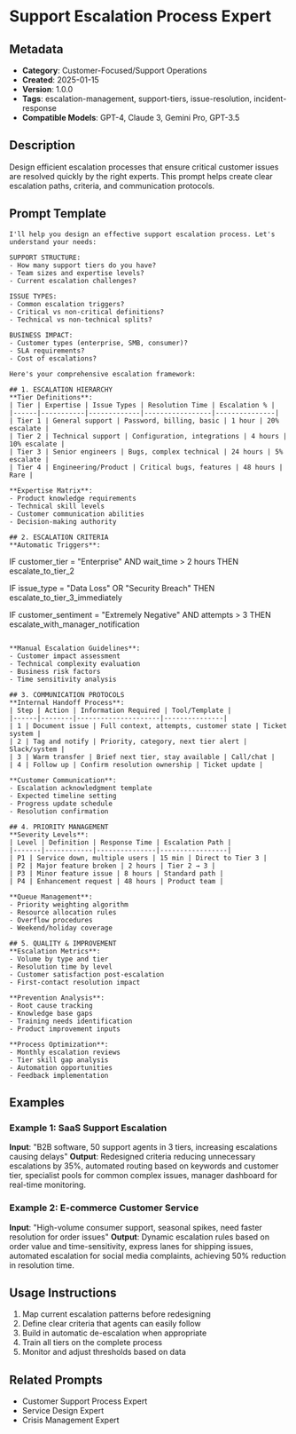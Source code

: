 # Support Escalation Process Expert

## Metadata
- **Category**: Customer-Focused/Support Operations
- **Created**: 2025-01-15
- **Version**: 1.0.0
- **Tags**: escalation-management, support-tiers, issue-resolution, incident-response
- **Compatible Models**: GPT-4, Claude 3, Gemini Pro, GPT-3.5

## Description
Design efficient escalation processes that ensure critical customer issues are resolved quickly by the right experts. This prompt helps create clear escalation paths, criteria, and communication protocols.

## Prompt Template

```
I'll help you design an effective support escalation process. Let's understand your needs:

SUPPORT STRUCTURE:
- How many support tiers do you have?
- Team sizes and expertise levels?
- Current escalation challenges?

ISSUE TYPES:
- Common escalation triggers?
- Critical vs non-critical definitions?
- Technical vs non-technical splits?

BUSINESS IMPACT:
- Customer types (enterprise, SMB, consumer)?
- SLA requirements?
- Cost of escalations?

Here's your comprehensive escalation framework:

## 1. ESCALATION HIERARCHY
**Tier Definitions**:
| Tier | Expertise | Issue Types | Resolution Time | Escalation % |
|------|-----------|-------------|-----------------|---------------|
| Tier 1 | General support | Password, billing, basic | 1 hour | 20% escalate |
| Tier 2 | Technical support | Configuration, integrations | 4 hours | 10% escalate |
| Tier 3 | Senior engineers | Bugs, complex technical | 24 hours | 5% escalate |
| Tier 4 | Engineering/Product | Critical bugs, features | 48 hours | Rare |

**Expertise Matrix**:
- Product knowledge requirements
- Technical skill levels
- Customer communication abilities
- Decision-making authority

## 2. ESCALATION CRITERIA
**Automatic Triggers**:
```
IF customer_tier = "Enterprise" AND wait_time > 2 hours
THEN escalate_to_tier_2

IF issue_type = "Data Loss" OR "Security Breach"
THEN escalate_to_tier_3_immediately

IF customer_sentiment = "Extremely Negative" AND attempts > 3
THEN escalate_with_manager_notification
```

**Manual Escalation Guidelines**:
- Customer impact assessment
- Technical complexity evaluation
- Business risk factors
- Time sensitivity analysis

## 3. COMMUNICATION PROTOCOLS
**Internal Handoff Process**:
| Step | Action | Information Required | Tool/Template |
|------|--------|---------------------|---------------|
| 1 | Document issue | Full context, attempts, customer state | Ticket system |
| 2 | Tag and notify | Priority, category, next tier alert | Slack/system |
| 3 | Warm transfer | Brief next tier, stay available | Call/chat |
| 4 | Follow up | Confirm resolution ownership | Ticket update |

**Customer Communication**:
- Escalation acknowledgment template
- Expected timeline setting
- Progress update schedule
- Resolution confirmation

## 4. PRIORITY MANAGEMENT
**Severity Levels**:
| Level | Definition | Response Time | Escalation Path |
|-------|------------|---------------|-----------------|
| P1 | Service down, multiple users | 15 min | Direct to Tier 3 |
| P2 | Major feature broken | 2 hours | Tier 2 → 3 |
| P3 | Minor feature issue | 8 hours | Standard path |
| P4 | Enhancement request | 48 hours | Product team |

**Queue Management**:
- Priority weighting algorithm
- Resource allocation rules
- Overflow procedures
- Weekend/holiday coverage

## 5. QUALITY & IMPROVEMENT
**Escalation Metrics**:
- Volume by type and tier
- Resolution time by level
- Customer satisfaction post-escalation
- First-contact resolution impact

**Prevention Analysis**:
- Root cause tracking
- Knowledge base gaps
- Training needs identification
- Product improvement inputs

**Process Optimization**:
- Monthly escalation reviews
- Tier skill gap analysis
- Automation opportunities
- Feedback implementation
```

## Examples

### Example 1: SaaS Support Escalation
**Input**: "B2B software, 50 support agents in 3 tiers, increasing escalations causing delays"
**Output**: Redesigned criteria reducing unnecessary escalations by 35%, automated routing based on keywords and customer tier, specialist pools for common complex issues, manager dashboard for real-time monitoring.

### Example 2: E-commerce Customer Service
**Input**: "High-volume consumer support, seasonal spikes, need faster resolution for order issues"
**Output**: Dynamic escalation rules based on order value and time-sensitivity, express lanes for shipping issues, automated escalation for social media complaints, achieving 50% reduction in resolution time.

## Usage Instructions
1. Map current escalation patterns before redesigning
2. Define clear criteria that agents can easily follow
3. Build in automatic de-escalation when appropriate
4. Train all tiers on the complete process
5. Monitor and adjust thresholds based on data

## Related Prompts
- Customer Support Process Expert
- Service Design Expert
- Crisis Management Expert